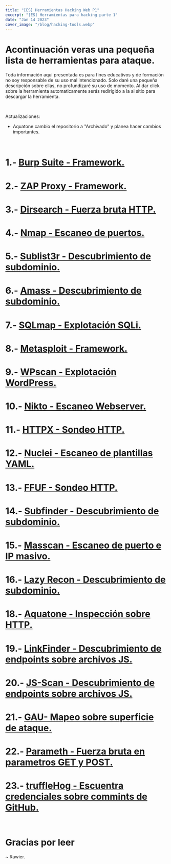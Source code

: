 ```yaml
---
title: "[ES] Herramientas Hacking Web P1"
excerpt: "[ES] Herramientas para hacking parte 1"
date: "Jan 14 2023"
cover_image: "/blog/hacking-tools.webp"
---
```


# Acontinuación veras una pequeña lista de herramientas para ataque.
Toda información aqui presentada es para fines educativos y de formación no soy responsable de su uso mal intencionado.
Solo daré una pequeña descripción sobre ellas, no profundizaré su uso de momento.
Al dar click sobre la herramienta automaticamente serás redirigido a la al sitio para descargar la herramienta.

&nbsp;

Actualizaciones:
* Aquatone cambio el repositorio a "Archivado" y planea hacer cambios importantes.

&nbsp;

# 1.- [Burp Suite - Framework.](https://portswigger.net/burp/communitydownload)
# 2.- [ZAP Proxy - Framework.](https://www.zaproxy.org/docs/desktop/addons/automation-framework/)
# 3.- [Dirsearch - Fuerza bruta HTTP.](https://github.com/maurosoria/dirsearch)
# 4.- [Nmap - Escaneo de puertos.](https://nmap.org/download.html)
# 5.- [Sublist3r - Descubrimiento de subdominio.](https://github.com/aboul3la/Sublist3r)
# 6.- [Amass - Descubrimiento de subdominio.](https://github.com/OWASP/Amass)
# 7.- [SQLmap - Explotación SQLi.](https://sqlmap.org)
# 8.- [Metasploit - Framework.](https://www.metasploit.com/download)
# 9.- [WPscan - Explotación WordPress.](https://github.com/wpscanteam/wpscan)
# 10.- [Nikto - Escaneo Webserver.](https://github.com/sullo/nikto)
# 11.- [HTTPX - Sondeo HTTP.](https://github.com/projectdiscovery/httpx)
# 12.- [Nuclei - Escaneo de plantillas YAML.](https://github.com/projectdiscovery/nuclei-templates)
# 13.- [FFUF - Sondeo HTTP.](https://github.com/ffuf/ffuf)
# 14.- [Subfinder - Descubrimiento de subdominio.](https://github.com/projectdiscovery/subfinder)
# 15.- [Masscan - Escaneo de puerto e IP masivo.](https://github.com/robertdavidgraham/masscan)
# 16.- [Lazy Recon - Descubrimiento de subdominio.](https://github.com/nahamsec/lazyrecon)
# 18.- [Aquatone - Inspección sobre HTTP.](https://github.com/michenriksen/aquatone/releases)
# 19.- [LinkFinder - Descubrimiento de endpoints sobre archivos JS.](https://github.com/GerbenJavado/LinkFinder)
# 20.- [JS-Scan - Descubrimiento de endpoints sobre archivos JS.](https://github.com/zseano/JS-Scan)
# 21.- [GAU- Mapeo sobre superficie de ataque.](https://github.com/lc/gau)
# 22.- [Parameth - Fuerza bruta en parametros GET y POST.](https://github.com/maK-/parameth)
# 23.- [truffleHog - Escuentra credenciales sobre commints de GitHub.](https://github.com/trufflesecurity/trufflehog)

&nbsp;

# Gracias por leer
~ Rawier.
